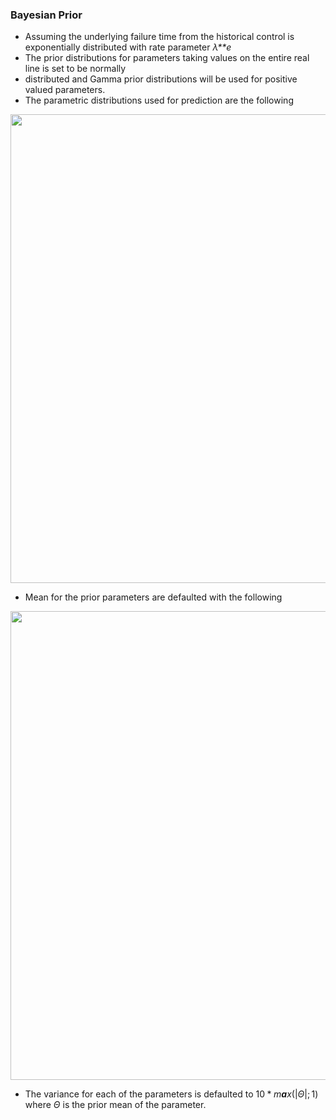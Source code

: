 ### Bayesian Prior

-   Assuming the underlying failure time from the historical control is
    exponentially distributed with rate parameter
    *λ**e*
-   The prior distributions for parameters taking values on the entire
    real line is set to be normally
-   distributed and Gamma prior distributions will be used for positive
    valued parameters.
-   The parametric distributions used for prediction are the following

<img src="/people/biostat6/m146014/consult/milestone/images/table_1.png" width="750">

-   Mean for the prior parameters are defaulted with the following

<img src="/people/biostat6/m146014/consult/milestone/images/table_2.png" width="750">

-   The variance for each of the parameters is defaulted to
    10 \* *m**a**x*(|*Θ*|; 1)
     where
    *Θ*
     is the prior mean of the parameter.
